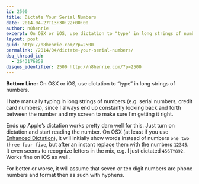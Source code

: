 ```yaml
---
id: 2500
title: Dictate Your Serial Numbers
date: 2014-04-27T13:30:22+00:00
author: n8henrie
excerpt: On OSX or iOS, use dictation to "type" in long strings of numbers.
layout: post
guid: http://n8henrie.com/?p=2500
permalink: /2014/04/dictate-your-serial-numbers/
dsq_thread_id:
  - 2643176859
disqus_identifier: 2500 http://n8henrie.com/?p=2500
---
```

**Bottom Line:** On OSX or iOS, use dictation to “type” in long strings of numbers.<!--more-->

I hate manually typing in long strings of numbers (e.g. serial numbers, credit card numbers), since I always end up constantly looking back and forth between the number and my screen to make sure I’m getting it right.

Ends up Apple’s dictation works pretty darn well for this. Just turn on dictation and start reading the number. On OSX (at least if you use <a href="http://support.apple.com/kb/ht5449" title="Mac Basics: Dictation lets you speak text instead of typing" target="_blank">Enhanced Dictation</a>), it will initially show words instead of numbers `one two three four five`, but after an instant replace them with the numbers `12345`. It even seems to recognize letters in the mix, e.g. I just dictated `456TY892`. Works fine on iOS as well.

For better or worse, it will assume that seven or ten digit numbers are phone numbers and format then as such with hyphens.
